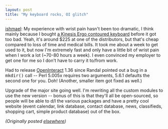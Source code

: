 ```yaml
---
layout: post
title: "My keyboard rocks, OI glitch"
---
```




<p><a href="http://www.advogato.org/person/ishmael/">ishmael</a>: My experience with wrist pain
hasn't been too dramatic, I think mainly because I bought <a
href="http://www.kinesis-ergo.com/classic.htm">a Kinesis
Ergo contoured keyboard</a> before it got too bad. Yeah,
it's around $225 at one of the distributors, but that's
cheap compared to loss
of time and medical bills. It took me about a week to get
used to it, but now I'm extremely fast and only have a
little bit of wrist pain when I work a lot (~70-80 hours a
week). I even convinced my employer to get one for me so I
don't have to carry it to/from work.

<p>Had to release <a href="http://www.advogato.org/proj/OpenInteract/">OpenInteract</a> 1.36 since
Randal pointed out a bug in a <tt>mkdir()</tt> call -- Perl
5.005x requires two arguments, 5.6.1 defaults the second one
for you. Doh! (Another, smaller item got fixed as well.)

<p>Upgrade of the major site going well. I'm rewriting all
the custom modules to use the new version -- bonus of this
is that they'll all be open-sourced, so people will be able
to d/l the various packages and have a pretty cool website
(event calendar, link database, contact database, news,
classifieds, shopping cart, simple product database) out of
the box.

<p><em>(Originally posted <a href="http://www.advogato.org/person/cwinters/diary.html?start=87">elsewhere</a>)</em></p>


